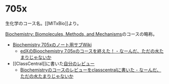 # 705x

生化学のコース名。[[MITxBio]]より。

[Biochemistry: Biomolecules, Methods, and Mechanisms](https://www.edx.org/course/biochemistry-biomolecules-methods-and-mechanisms)のコースの略称。

- [Biochemistry 705xのノート用サブWiki](https://karino2.github.io/Biochemistry705x/Home)
  - [edXのBioochemistry 7.05xのコースを終えた！ - なーんだ、ただの水たまりじゃないか](https://karino2.github.io/2021/12/06/finish_biochemistry_course.html)
- [[ClassCentral]]に書いた[自分のレビュー](https://www.classcentral.com/report/review-mit-biochemistry/)
  - [Biochemistryのコースのレビューをclasscentralに書いた - なーんだ、ただの水たまりじゃないか](https://karino2.github.io/2022/01/17/my_review_in_classcentral.html)
